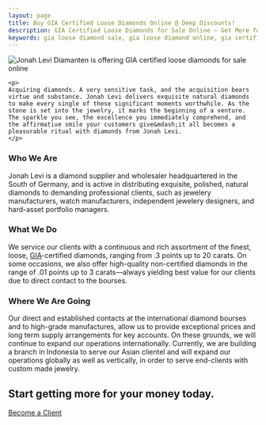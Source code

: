 ```yaml
---
layout: page
title: Buy GIA Certified Loose Diamonds Online @ Deep Discounts!
description: GIA Certified Loose Diamonds for Sale Online — Get More for What You Pay! Buy the Best Diamonds at the Best Prices @ Jonah Levi Diamonds of Germany
keywords: gia loose diamond sale, gia loose diamond online, gia certified diamonds for sale, gia certified diamonds wholesale, diamanten online kaufen
---
```


<section class="dark cf">
<div class="center"><img alt="Jonah Levi Diamanten is offering GIA certified loose diamonds for sale online" title="Buy GIA certified loose diamonds online for wholesale" src="{{ site.baseurl }}assets/images/logo-lilac.png"></div>
	<div class="story cf">
	
	<p>
	Acquiring diamonds. A very sensitive task, and the acquisition bears virtue and substance. Jonah Levi delivers exquisite natural diamonds to make every single of these significant moments worthwhile. As the stone is set into the jewelry, it marks the beginning of a venture. The sparkle you see, the excellence you immediately comprehend, and the affirmative smile your customers give&mdash;it all becomes a pleasurable ritual with diamonds from Jonah Levi.
	</p>
<div class="row cf">
<h3 class="story-title">Who We Are</h3>
<p class="finer">Jonah Levi is a diamond supplier and wholesaler headquartered in the South of Germany, and is active in distributing exquisite, polished, natural diamonds to demanding professional clients, such as jewelery manufacturers, watch manufacturers, independent jewelery designers, and hard-asset portfolio managers.</p>
</div>

<div class="row cf">
<h3 class="story-title">What We Do</h3>
<p class="finer">We service our clients with a continuous and rich assortment of the finest, loose, <a target="blank_" href="http://www.gia.edu/">GIA</a>-certified diamonds, ranging from .3 points up to 20 carats. On some occasions, we also offer high-quality non-certified diamonds in the range of .01 points up to 3 carats&mdash;always yielding best value for our clients due to direct contact to the bourses.</p>
</div>


<div class="row cf">
<h3 class="story-title">Where We Are Going</h3>
<p class="finer">Our direct and established contacts at the international diamond bourses and to high-grade manufactures, allow us to provide exceptional prices and long term supply arrangements for key accounts. On these grounds, we will continue to expand our operations internationally. Currently, we are building a branch in Indonesia to serve our Asian clientel and will expand our operations globally as well as vertically, in order to serve end-clients with custom made jewelry.</p>
</div>

</div>

<div class="cta">
	<div class="center">
	<h2 class="cta-head">Start getting more for your money today.</h2>
<a class="cta-btn" href="/onboarding">Become a Client</a>
</div>
</div>
</section>